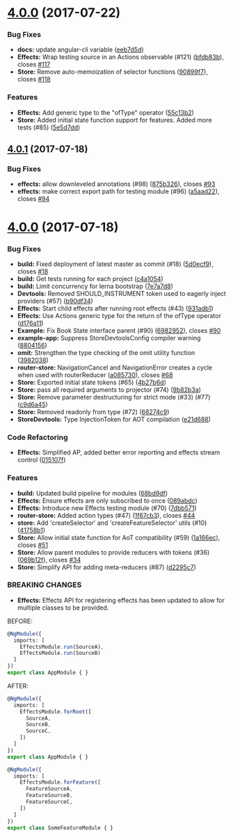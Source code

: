 <a name="4.0.0"></a>
# [4.0.0](https://github.com/ngrx/platform/compare/v4.0.1...v4.0.0) (2017-07-22)


### Bug Fixes

* **docs:** update angular-cli variable ([eeb7d5d](https://github.com/ngrx/platform/commit/eeb7d5d))
* **Effects:** Wrap testing source in an Actions observable (#121) ([bfdb83b](https://github.com/ngrx/platform/commit/bfdb83b)), closes [#117](https://github.com/ngrx/platform/issues/117)
* **Store:** Remove auto-memoization of selector functions ([90899f7](https://github.com/ngrx/platform/commit/90899f7)), closes [#118](https://github.com/ngrx/platform/issues/118)


### Features

* **Effects:** Add generic type to the "ofType" operator ([55c13b2](https://github.com/ngrx/platform/commit/55c13b2))
* **Store:** Added initial state function support for features. Added more tests (#85) ([5e5d7dd](https://github.com/ngrx/platform/commit/5e5d7dd))



<a name="4.0.1"></a>
## [4.0.1](https://github.com/ngrx/platform/compare/v4.0.0...v4.0.1) (2017-07-18)


### Bug Fixes

* **effects:** allow downleveled annotations (#98) ([875b326](https://github.com/ngrx/platform/commit/875b326)), closes [#93](https://github.com/ngrx/platform/issues/93)
* **effects:** make correct export path for testing module (#96) ([a5aad22](https://github.com/ngrx/platform/commit/a5aad22)), closes [#94](https://github.com/ngrx/platform/issues/94)



<a name="4.0.0"></a>
# [4.0.0](https://github.com/ngrx/platform/compare/68bd9df...v4.0.0) (2017-07-18)


### Bug Fixes

* **build:** Fixed deployment of latest master as commit (#18) ([5d0ecf9](https://github.com/ngrx/platform/commit/5d0ecf9)), closes [#18](https://github.com/ngrx/platform/issues/18)
* **build:** Get tests running for each project ([c4a1054](https://github.com/ngrx/platform/commit/c4a1054))
* **build:** Limit concurrency for lerna bootstrap ([7e7a7d8](https://github.com/ngrx/platform/commit/7e7a7d8))
* **Devtools:** Removed SHOULD_INSTRUMENT token used to eagerly inject providers (#57) ([b90df34](https://github.com/ngrx/platform/commit/b90df34))
* **Effects:** Start child effects after running root effects (#43) ([931adb1](https://github.com/ngrx/platform/commit/931adb1))
* **Effects:** Use Actions generic type for the return of the ofType operator ([d176a11](https://github.com/ngrx/platform/commit/d176a11))
* **Example:** Fix Book State interface parent (#90) ([6982952](https://github.com/ngrx/platform/commit/6982952)), closes [#90](https://github.com/ngrx/platform/issues/90)
* **example-app:** Suppress StoreDevtoolsConfig compiler warning ([8804156](https://github.com/ngrx/platform/commit/8804156))
* **omit:** Strengthen the type checking of the omit utility function ([3982038](https://github.com/ngrx/platform/commit/3982038))
* **router-store:** NavigationCancel and NavigationError creates a cycle when used with routerReducer ([a085730](https://github.com/ngrx/platform/commit/a085730)), closes [#68](https://github.com/ngrx/platform/issues/68)
* **Store:** Exported initial state tokens (#65) ([4b27b6d](https://github.com/ngrx/platform/commit/4b27b6d))
* **Store:** pass all required arguments to projector (#74) ([9b82b3a](https://github.com/ngrx/platform/commit/9b82b3a))
* **Store:** Remove parameter destructuring for strict mode (#33) (#77) ([c9d6a45](https://github.com/ngrx/platform/commit/c9d6a45))
* **Store:** Removed readonly from type (#72) ([68274c9](https://github.com/ngrx/platform/commit/68274c9))
* **StoreDevtools:** Type InjectionToken for AOT compilation ([e21d688](https://github.com/ngrx/platform/commit/e21d688))


### Code Refactoring

* **Effects:** Simplified AP, added better error reporting and effects stream control ([015107f](https://github.com/ngrx/platform/commit/015107f))


### Features

* **build:** Updated build pipeline for modules ([68bd9df](https://github.com/ngrx/platform/commit/68bd9df))
* **Effects:** Ensure effects are only subscribed to once ([089abdc](https://github.com/ngrx/platform/commit/089abdc))
* **Effects:** Introduce new Effects testing module (#70) ([7dbb571](https://github.com/ngrx/platform/commit/7dbb571))
* **router-store:** Added action types (#47) ([1f67cb3](https://github.com/ngrx/platform/commit/1f67cb3)), closes [#44](https://github.com/ngrx/platform/issues/44)
* **store:** Add 'createSelector' and 'createFeatureSelector' utils (#10) ([41758b1](https://github.com/ngrx/platform/commit/41758b1))
* **Store:** Allow initial state function for AoT compatibility (#59) ([1a166ec](https://github.com/ngrx/platform/commit/1a166ec)), closes [#51](https://github.com/ngrx/platform/issues/51)
* **Store:** Allow parent modules to provide reducers with tokens (#36) ([069b12f](https://github.com/ngrx/platform/commit/069b12f)), closes [#34](https://github.com/ngrx/platform/issues/34)
* **Store:** Simplify API for adding meta-reducers (#87) ([d2295c7](https://github.com/ngrx/platform/commit/d2295c7))


### BREAKING CHANGES

* **Effects:** Effects API for registering effects has been updated to allow for multiple classes to be provided.

BEFORE:
```ts
@NgModule({
  imports: [
    EffectsModule.run(SourceA),
    EffectsModule.run(SourceB)
  ]
})
export class AppModule { }
```

AFTER:
```ts
@NgModule({
  imports: [
    EffectsModule.forRoot([
      SourceA,
      SourceB,
      SourceC,
    ])
  ]
})
export class AppModule { }

@NgModule({
  imports: [
    EffectsModule.forFeature([
      FeatureSourceA,
      FeatureSourceB,
      FeatureSourceC,
    ])
  ]
})
export class SomeFeatureModule { }
```



